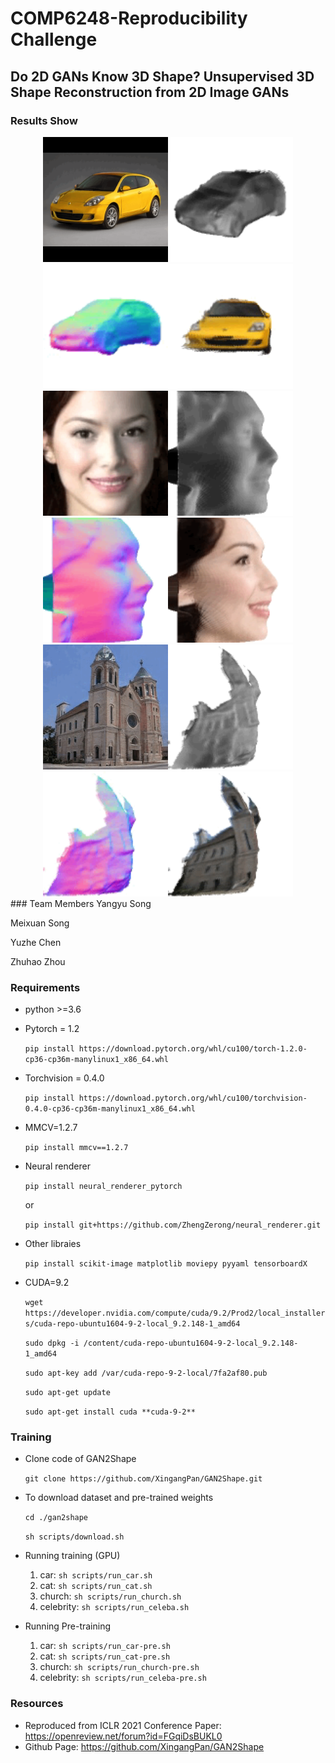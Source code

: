 # **COMP6248-Reproducibility Challenge**
## Do 2D GANs Know 3D Shape? Unsupervised 3D Shape Reconstruction from 2D Image GANs
### Results Show
<div align="center">
<img src="results/OVYimesm.GIF" width=200/><img src="results/bnSyizg8.GIF" width=200/><img src="results/jkxyqe5Y.GIF" width=200/><img src="results/ASovCB70.GIF" width=200/>
</div>
<div align="center">
<img src="results/v5phcsHI.GIF" width=200/><img src="results/5dytHKWn.GIF" width=200/><img src="results/KqGKFX1j.GIF" width=200/><img src="results/9r2bIrEP.GIF" width=200/>
</div>
<div align="center">
<img src="results/XtLHvb2z.GIF" width=200/><img src="results/oOCCK1se.GIF" width=200/><img src="results/wErkoIoc.GIF" width=200/><img src="results/X8kx6Uvl.GIF" width=200/>
</div>
### Team Members
Yangyu Song

Meixuan Song

Yuzhe Chen

Zhuhao Zhou
### Requirements
- python >=3.6
- Pytorch = 1.2

	`pip install https://download.pytorch.org/whl/cu100/torch-1.2.0-cp36-cp36m-manylinux1_x86_64.whl`

- Torchvision = 0.4.0

	`pip install https://download.pytorch.org/whl/cu100/torchvision-0.4.0-cp36-cp36m-manylinux1_x86_64.whl`

- MMCV=1.2.7

	`pip install mmcv==1.2.7`

- Neural renderer

	`pip install neural_renderer_pytorch`
	
	or

	`pip install git+https://github.com/ZhengZerong/neural_renderer.git`

- Other libraies

	`pip install scikit-image matplotlib moviepy pyyaml tensorboardX`

- CUDA=9.2

	`wget https://developer.nvidia.com/compute/cuda/9.2/Prod2/local_installers/cuda-repo-ubuntu1604-9-2-local_9.2.148-1_amd64`

	`sudo dpkg -i /content/cuda-repo-ubuntu1604-9-2-local_9.2.148-1_amd64`

	`sudo apt-key add /var/cuda-repo-9-2-local/7fa2af80.pub`

	`sudo apt-get update`

	`sudo apt-get install cuda **cuda-9-2**`



### Training
- Clone code of GAN2Shape

	`git clone https://github.com/XingangPan/GAN2Shape.git`

- To download dataset and pre-trained weights

	`cd ./gan2shape`

	`sh scripts/download.sh`

- Running training (GPU)

	1. car:	`sh scripts/run_car.sh`
	2. cat:	`sh scripts/run_cat.sh`
	3. church:	`sh scripts/run_church.sh`
	4. celebrity:	`sh scripts/run_celeba.sh`
- Running Pre-training

	1. car:	`sh scripts/run_car-pre.sh`
	2. cat:	`sh scripts/run_cat-pre.sh`
	3. church:	`sh scripts/run_church-pre.sh`
	4. celebrity:	`sh scripts/run_celeba-pre.sh`

### Resources
- Reproduced from ICLR 2021 Conference Paper: https://openreview.net/forum?id=FGqiDsBUKL0
- Github Page: https://github.com/XingangPan/GAN2Shape
